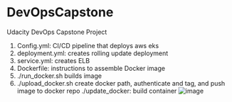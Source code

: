 # DevOpsCapstone
Udacity DevOps Capstone Project
1) Config.yml: CI/CD pipeline that deploys aws eks 
2) deployment.yml: creates rolling update deployment 
3) service.yml: creates ELB
4) Dockerfile: instructions to assemble Docker image
5) ./run_docker.sh builds image
6) ./upload_docker.sh create docker path, authenticate and tag, and push image to docker repo
./update_docker: build container ![image](https://user-images.githubusercontent.com/92941163/145626182-2f096fe1-2fa0-48cf-9125-37cfd9f8285a.png)
